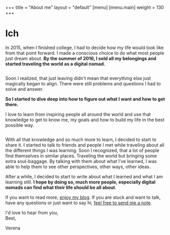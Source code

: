 +++
title = "About me"
layout = "default"
[menu]
    [menu.main]
        weight = 130
+++

<h1 id="title-my-blog">Ich</h1>


In 2015, when I finished college, I had to decide how my life would look like from that point forward. I made a conscious choice to do what most people just dream about. **By the summer of 2016, I sold all my belongings and started traveling the world as a digital nomad.**

<img class="img-text" src="/img/verena-snow-sun.jpg" alt="">

Soon I realized, that just leaving didn't mean that everything else just magically began to align. There were still problems and questions I had to solve and answer.

**So I started to dive deep into how to figure out what I want and how to get there.**

I love to learn from inspiring people all around the world and use that knowledge to get to know me, my goals and how to build my life in the best possible way.

<img class="img-text" src="/img/verena-two.jpg" alt="">


With all that knowledge and so much more to learn, I decided to start to share it. I started to talk to friends and people I met while traveling about all the different things I was learning. Soon I recognized, that a lot of people find themselves in similar places. Traveling the world but bringing some extra soul-baggage. By talking with them about what I’ve learned, I was able to help them to see other perspectives, other ways, other ideas.

After a while, I decided to start to write about what I learned and what I am learning still. **I hope by doing so, much more people, especially digital nomads can find what their life should be all about**.

If you want to read more, [enjoy my blog](/blog). If you are stuck and want to talk, have any questions or just want to say hi, [feel free to send me a note](/contact).

<p class="best">I'd love to hear from you,<br/>
Best,</p>
<p class="signature">Verena</p>
